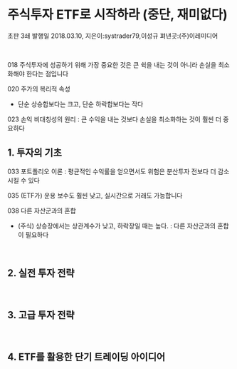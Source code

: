 # 주식투자 ETF로 시작하라 (중단, 재미없다)

초판 3쇄 발행일 2018.03.10,  지은이:systrader79,이성규  펴낸곳:(주)이레미디어

<br>
 
018 주식투자에 성공하기 위해 가장 중요한 것은 큰 쉭을 내는 것이 아니라 손실을 최소화해야 한다는 점입니다

020 주가의 복리적 속성
- 단순 상승합보다는 크고, 단순 하락합보다는 작다

023 손익 비대칭성의 원리 : 큰 수익을 내는 것보다 손실을 최소화하는 것이 훨씬 더 중요하다

## **1. 투자의 기초**

033 포트폴리오 이론 : 평균적인 수익률을 얻으면서도 위험은 분산투자 전보다 더 감소시킬 수 있다

035 (ETF가) 운용 보수도 훨씬 낮고, 실시간으로 거래도 가능합니다

038 다른 자산군과의 혼합
- (주식) 상승장에서는 상관계수가 낮고, 하락장일 때는 높다. : 다른 자산군과의 혼합이 필요하다

<br>
 

## **2. 실전 투자 전략**

<br>
 

## **3. 고급 투자 전략**

<br>


## **4. ETF를 활용한 단기 트레이딩 아이디어**
